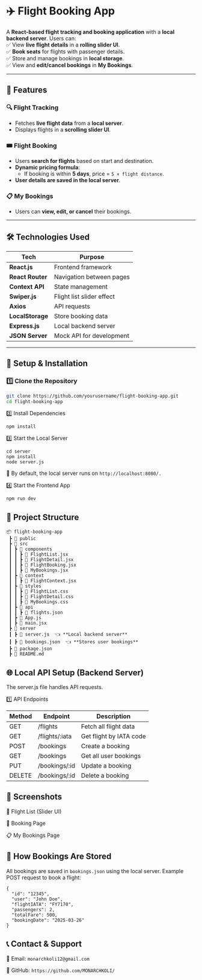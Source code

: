 # ✈️ Flight Booking App  

A **React-based flight tracking and booking application** with a **local backend server**. Users can:  
✅ View **live flight details** in a **rolling slider UI**.  
✅ **Book seats** for flights with passenger details.  
✅ Store and manage bookings in **local storage**.  
✅ View and **edit/cancel bookings** in **My Bookings**.  

---

## 📌 Features  

### 🔍 Flight Tracking  
- Fetches **live flight data** from a **local server**.  
- Displays flights in a **scrolling slider UI**.  

### 🎟 Flight Booking  
- Users **search for flights** based on start and destination.  
- **Dynamic pricing formula**:  
  - If booking is within **5 days**, price = `5 × flight distance`.  
- **User details are saved in the local server**.  

### 📋 My Bookings  
- Users can **view, edit, or cancel** their bookings.  

---

## 🛠 Technologies Used  

| Tech | Purpose |
|------|---------|
| **React.js** | Frontend framework |
| **React Router** | Navigation between pages |
| **Context API** | State management |
| **Swiper.js** | Flight list slider effect |
| **Axios** | API requests |
| **LocalStorage** | Store booking data |
| **Express.js** | Local backend server |
| **JSON Server** | Mock API for development |

---

## 🚀 Setup & Installation  

### 1️⃣ Clone the Repository  
```bash
git clone https://github.com/yourusername/flight-booking-app.git
cd flight-booking-app
```

2️⃣ Install Dependencies

```
npm install
```

3️⃣ Start the Local Server

```
cd server
npm install
node server.js
```

📌 By default, the local server runs on `http://localhost:8080/.`

4️⃣ Start the Frontend App

```
npm run dev
```

## 📁 Project Structure
```
📦 flight-booking-app
 ┣ 📂 public
 ┣ 📂 src
 ┃ ┣ 📂 components
 ┃ ┃ ┣ 📜 FlightList.jsx
 ┃ ┃ ┣ 📜 FlightDetail.jsx
 ┃ ┃ ┣ 📜 FlightBooking.jsx
 ┃ ┃ ┣ 📜 MyBookings.jsx
 ┃ ┣ 📂 context
 ┃ ┃ ┣ 📜 FlightContext.jsx
 ┃ ┣ 📂 styles
 ┃ ┃ ┣ 📜 FlightList.css
 ┃ ┃ ┣ 📜 FlightDetail.css
 ┃ ┃ ┣ 📜 MyBookings.css
 ┃ ┣ 📂 api
 ┃ ┃ ┣ 📜 flights.json
 ┃ ┣ 📜 App.js
 ┃ ┣ 📜 main.jsx
 ┣ 📂 server
 ┃ ┣ 📜 server.js  👈 **Local backend server**
 ┃ ┣ 📜 bookings.json  👈 **Stores user bookings**
 ┣ 📜 package.json
 ┣ 📜 README.md
 ```

 ## 🌐 Local API Setup (Backend Server)

 The server.js file handles API requests.

 1️⃣ API Endpoints

| Method | Endpoint | Description |
|----------|----------|----------|
| GET |	/flights |	Fetch all flight data
|GET	|/flights/:iata	|Get flight by IATA code
|POST	| /bookings	| Create a booking
|GET	| /bookings	| Get all user bookings
|PUT	| /bookings/:id	| Update a booking
|DELETE	| /bookings/:id	| Delete a booking


## 📸 Screenshots

🚀 Flight List (Slider UI)

🛫 Booking Page

📋 My Bookings Page

## 📌 How Bookings Are Stored

All bookings are saved in `bookings.json` using the local server.
Example POST request to book a flight:

```
{
  "id": "12345",
  "user": "John Doe",
  "flightIATA": "FY7170",
  "passengers": 2,
  "totalFare": 500,
  "bookingDate": "2025-03-26"
}
```

## 📞 Contact & Support


📧 Email: `monarchkoli12@gmail.com`

🐙 GitHub: `https://github.com/MONARCHKOLI/`
